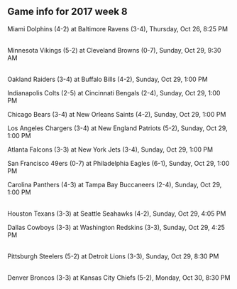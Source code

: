 ## Game info for 2017 week 8
Miami Dolphins (4-2) at Baltimore Ravens (3-4), Thursday, Oct 26, 8:25 PM

<br/>Minnesota Vikings (5-2) at Cleveland Browns (0-7), Sunday, Oct 29, 9:30 AM

<br/>Oakland Raiders (3-4) at Buffalo Bills (4-2), Sunday, Oct 29, 1:00 PM

Indianapolis Colts (2-5) at Cincinnati Bengals (2-4), Sunday, Oct 29, 1:00 PM

Chicago Bears (3-4) at New Orleans Saints (4-2), Sunday, Oct 29, 1:00 PM

Los Angeles Chargers (3-4) at New England Patriots (5-2), Sunday, Oct 29, 1:00 PM

Atlanta Falcons (3-3) at New York Jets (3-4), Sunday, Oct 29, 1:00 PM

San Francisco 49ers (0-7) at Philadelphia Eagles (6-1), Sunday, Oct 29, 1:00 PM

Carolina Panthers (4-3) at Tampa Bay Buccaneers (2-4), Sunday, Oct 29, 1:00 PM

<br/>Houston Texans (3-3) at Seattle Seahawks (4-2), Sunday, Oct 29, 4:05 PM

Dallas Cowboys (3-3) at Washington Redskins (3-3), Sunday, Oct 29, 4:25 PM

<br/>Pittsburgh Steelers (5-2) at Detroit Lions (3-3), Sunday, Oct 29, 8:30 PM

<br/>Denver Broncos (3-3) at Kansas City Chiefs (5-2), Monday, Oct 30, 8:30 PM

